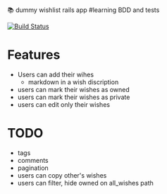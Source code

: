 :books: dummy wishlist rails app #learning BDD and tests

[![Build Status](https://travis-ci.org/handcrab/wishlist.svg?branch=master)](https://travis-ci.org/handcrab/wishlist)

# Features
- Users can add their wihes
  - markdown in a wish discription
- users can mark their wishes as owned
- users can mark their wishes as private
- users can edit only their wishes

# TODO
- tags
- comments
- pagination
- users can copy other's wishes
- users can filter, hide owned on all_wishes path
